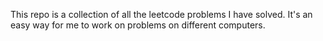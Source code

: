 This repo is a collection of all the leetcode problems I have solved.
It's an easy way for me to work on problems on different computers.

